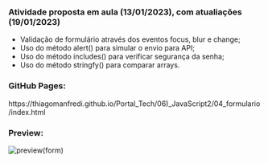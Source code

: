 <h3>Atividade proposta em aula (13/01/2023), com atualiações (19/01/2023)</h3>

- Validação de formulário através dos eventos focus, blur e change;
- Uso do método alert() para simular o envio para API;
- Uso do método includes() para verificar segurança da senha;
- Uso do método stringfy() para comparar arrays.

<h3>GitHub Pages:</h3>
https://thiagomanfredi.github.io/Portal_Tech/06)_JavaScript2/04_formulario/index.html

<h3>Preview:</h3>

![preview(form)](https://user-images.githubusercontent.com/118065155/214135018-991c4ed3-f32c-4515-bda9-37dfdee0ee70.png)

